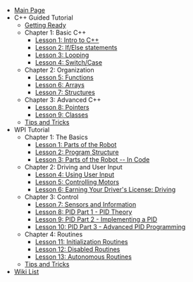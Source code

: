   * [Main Page](Main_Page.md)
  * C++ Guided Tutorial
    * [Getting Ready](CPP_GettingReady.md)
    * Chapter 1: Basic C++
      * [Lesson 1: Intro to C++](CPP_Lesson1.md)
      * [Lesson 2: If/Else statements](CPP_Lesson2.md)
      * [Lesson 3: Looping](CPP_Lesson3.md)
      * [Lesson 4: Switch/Case](CPP_Lesson4.md)
    * Chapter 2: Organization
      * [Lesson 5: Functions](CPP_Lesson5.md)
      * [Lesson 6: Arrays](CPP_Lesson6.md)
      * [Lesson 7: Structures](CPP_Lesson7.md)
    * Chapter 3: Advanced C++
      * [Lesson 8: Pointers](CPP_Lesson8.md)
      * [Lesson 9: Classes](CPP_Lesson9.md)
    * [Tips and Tricks](CPP_TipsAndTricks.md)
  * WPI Tutorial
    * Chapter 1: The Basics
      * [Lesson 1: Parts of the Robot](WPI_Lesson1.md)
      * [Lesson 2: Program Structure](WPI_Lesson2.md)
      * [Lesson 3: Parts of the Robot -- In Code](WPI_Lesson3.md)
    * Chapter 2: Driving and User Input
      * [Lesson 4: Using User Input](WPI_Lesson4.md)
      * [Lesson 5: Controlling Motors](WPI_Lesson5.md)
      * [Lesson 6: Earning Your Driver's License: Driving](WPI_Lesson6.md)
    * Chapter 3: Control
      * [Lesson 7: Sensors and Information](WPI_Lesson7.md)
      * [Lesson 8: PID Part 1 - PID Theory](WPI_Lesson8.md)
      * [Lesson 9: PID Part 2 - Implementing a PID](WPI_Lesson9.md)
      * [Lesson 10: PID Part 3 - Advanced PID Programming](WPI_Lesson10.md)
    * Chapter 4: Routines
      * [Lesson 11: Initialization Routines](WPI_Lesson11.md)
      * [Lesson 12: Disabled Routines](WPI_Lesson12.md)
      * [Lesson 13: Autonomous Routines](WPI_Lesson13.md)
    * [Tips and Tricks](WPI_TipsAndTricks.md)
  * [Wiki List](https://code.google.com/p/hot67-programming-resources/w/list)